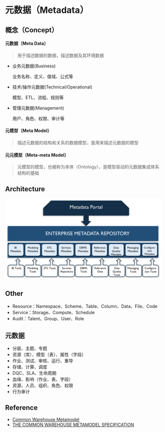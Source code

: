 # 元数据（Metadata）

## 概念（Concept）

#### 元数据（Meta Data）

> 用于描述数据的数据，描述数据及其环境数据

- 业务元数据(Business)

    业务名称、定义、值域、公式等

- 技术/操作元数据(Technical/Operational)

    模型、ETL、流程、规则等

- 管理元数据(Management)

    用户、角色、权限、审计等

#### 元模型（Meta Model）

> 描述元数据的结构和关系的数据模型，是用来描述元数据的模型

#### 元元模型（Meta-meta Model）

> 元模型的模型，也被称为本体（Ontology），是模型驱动的元数据集成体系结构的基础

## Architecture

![Metadata Management](assets/images/metadata/metadata-architecture.png)

## Other

- Resource：Namespace、Scheme、Table、Column、Data、File、Code
- Service：Storage、Compute、Schedule
- Audit：Talent、Group、User、Role

## 元数据

- 分层、主题、专题
- 资源（库）、模型（表）、属性（字段）
- 作业、测试、审核、运行、重导
- 存储、计算、调度
- DQC、SLA、生命周期
- 血缘、影响（作业、表、字段）
- 资源、人员、组织、角色、权限
- 行为审计

## Reference

* [Common Warehouse Metamodel](https://en.wikipedia.org/wiki/Common_warehouse_metamodel)
* [THE COMMON WAREHOUSE METAMODEL SPECIFICATION](https://www.omg.org/spec/CWM/)

